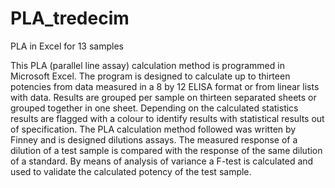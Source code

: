 # PLA_tredecim
 PLA in Excel for 13 samples

This PLA (parallel line assay) calculation method is programmed in Microsoft Excel.
The program is designed to calculate up to thirteen potencies from data measured in a 8 by 12 ELISA format or from linear lists with data. Results are grouped per sample on thirteen separated sheets or grouped together in one sheet. Depending on the calculated statistics results are flagged with a colour to identify results with statistical results out of specification.
The PLA calculation method followed was written by Finney and is designed dilutions assays. The measured response of a dilution of a test sample is compared with the response of the same dilution of a standard. By means of analysis of variance a F-test is calculated and used to validate the calculated potency of the test sample.
